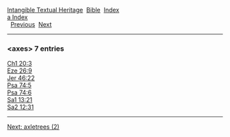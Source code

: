 [Intangible Textual Heritage](../../index)  [Bible](../index) 
[Index](index)   
[a Index](_a_)  
  [Previous](c00923)  [Next](c00925) 

------------------------------------------------------------------------

### &lt;axes&gt; 7 entries

[Ch1 20:3](../kjv/ch1020.htm#003)  
[Eze 26:9](../kjv/eze026.htm#009)  
[Jer 46:22](../kjv/jer046.htm#022)  
[Psa 74:5](../kjv/psa074.htm#005)  
[Psa 74:6](../kjv/psa074.htm#006)  
[Sa1 13:21](../kjv/sa1013.htm#021)  
[Sa2 12:31](../kjv/sa2012.htm#031)  

------------------------------------------------------------------------

[Next: axletrees (2)](c00925)
